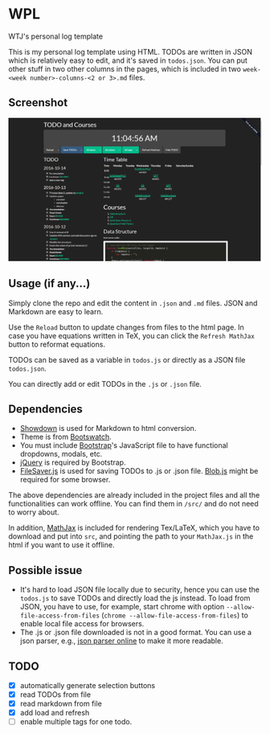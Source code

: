 # WPL
WTJ's personal log template

This is my personal log template using HTML. TODOs are written in JSON which is relatively easy to edit, and it's saved in `todos.json`. You can put other stuff in two other columns in the pages, which is included in two `week-<week number>-columns-<2 or 3>.md` files.

## Screenshot
![example](https://raw.githubusercontent.com/jwt625/WPL/master/fig/example.png)

## Usage (if any...)

Simply clone the repo and edit the content in `.json` and `.md` files. JSON and Markdown are easy to learn.

Use the `Reload` button to update changes from files to the html page. In case you have equations written in TeX, you can click the `Refresh MathJax` button to reformat equations.

TODOs can be saved as a variable in `todos.js` or directly as a JSON file `todos.json`. 

You can directly add or edit TODOs in the `.js` or `.json` file.

## Dependencies

- [Showdown](https://github.com/showdownjs/showdown) is used for Markdown to html conversion.
- Theme is from [Bootswatch](http://bootswatch.com).
- You must include [Bootstrap](http://getbootstrap.com/)'s JavaScript file to have functional dropdowns, modals, etc.
- [jQuery](https://jquery.com/) is required by Bootstrap.
- [FileSaver.js](https://github.com/eligrey/FileSaver.js) is used for saving TODOs to .js or .json file. [Blob.js](https://github.com/eligrey/Blob.js) might be required for some browser.

The above dependencies are already included in the project files and all the functionalities can work offline. You can find them in `/src/` and do not need to worry about.

In addition, [MathJax](http://www.mathjax.org/) is included for rendering Tex/LaTeX, 
which you have to download and put into `src`, and pointing the path to your `MathJax.js` in the html if you want to use it offline.

## Possible issue

- It's hard to load JSON file locally due to security, hence you can use the `todos.js` to save TODOs and directly load the js instead. To load from JSON, you have to use, for example, start chrome with option `--allow-file-access-from-files` (`chrome --allow-file-access-from-files`) to enable local file access for browsers.
- The .js or .json file downloaded is not in a good format. You can use a json parser, e.g., [json parser online](http://json.parser.online.fr/) to make it more readable.


## TODO
- [x] automatically generate selection buttons
- [x] read TODOs from file
- [x] read markdown from file
- [x] add load and refresh
- [ ] enable multiple tags for one todo.
